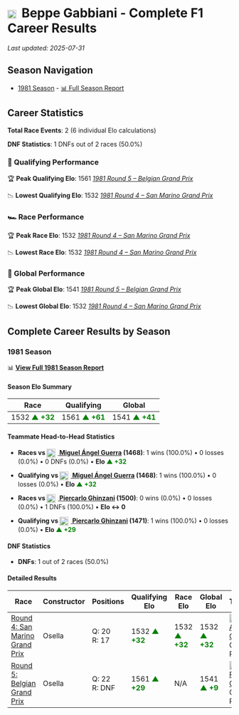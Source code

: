 # <img src="https://upload.wikimedia.org/wikipedia/commons/0/03/Flag_of_Italy.svg" alt="Italy" width="20" height="auto" style="vertical-align: middle; margin-right: 5px;" onerror="this.outerHTML='🇮🇹'; this.style.marginRight='5px';"/> Beppe Gabbiani - Complete F1 Career Results

*Last updated: 2025-07-31*

## Season Navigation

- [1981 Season](#1981-season) - [📊 Full Season Report](../seasons/1981-season-report)

## Career Statistics

**Total Race Events**: 2 (6 individual Elo calculations)

**DNF Statistics**: 1 DNFs out of 2 races (50.0%)

### 🏁 Qualifying Performance

🏆 **Peak Qualifying Elo**: 1561
   *[1981 Round 5 – Belgian Grand Prix](../seasons/1981-season-report#round-5-belgian-grand-prix)*

📉 **Lowest Qualifying Elo**: 1532
   *[1981 Round 4 – San Marino Grand Prix](../seasons/1981-season-report#round-4-san-marino-grand-prix)*

### 🏎️ Race Performance

🏆 **Peak Race Elo**: 1532
   *[1981 Round 4 – San Marino Grand Prix](../seasons/1981-season-report#round-4-san-marino-grand-prix)*

📉 **Lowest Race Elo**: 1532
   *[1981 Round 4 – San Marino Grand Prix](../seasons/1981-season-report#round-4-san-marino-grand-prix)*

### 🌟 Global Performance

🏆 **Peak Global Elo**: 1541
   *[1981 Round 5 – Belgian Grand Prix](../seasons/1981-season-report#round-5-belgian-grand-prix)*

📉 **Lowest Global Elo**: 1532
   *[1981 Round 4 – San Marino Grand Prix](../seasons/1981-season-report#round-4-san-marino-grand-prix)*


## Complete Career Results by Season

### 1981 Season

📊 **[View Full 1981 Season Report](../seasons/1981-season-report)**

#### Season Elo Summary

| Race | Qualifying | Global |
|------|------------|--------|
| 1532 **<span style="color: green;">▲ +32</span>** | 1561 **<span style="color: green;">▲ +61</span>** | 1541 **<span style="color: green;">▲ +41</span>** |

#### Teammate Head-to-Head Statistics

- **Races vs [<img src="https://upload.wikimedia.org/wikipedia/commons/1/1a/Flag_of_Argentina.svg" alt="Argentina" width="20" height="auto" style="vertical-align: middle; margin-right: 5px;" onerror="this.outerHTML='🇦🇷'; this.style.marginRight='5px';"/> Miguel Ángel Guerra](miguel-ngel-guerra) (1468)**: 1 wins (100.0%) • 0 losses (0.0%) • 0 DNFs (0.0%) • **Elo <span style="color: green;">▲ +32</span>**
- **Qualifying vs [<img src="https://upload.wikimedia.org/wikipedia/commons/1/1a/Flag_of_Argentina.svg" alt="Argentina" width="20" height="auto" style="vertical-align: middle; margin-right: 5px;" onerror="this.outerHTML='🇦🇷'; this.style.marginRight='5px';"/> Miguel Ángel Guerra](miguel-ngel-guerra) (1468)**: 1 wins (100.0%) • 0 losses (0.0%) • **Elo <span style="color: green;">▲ +32</span>**

- **Races vs [<img src="https://upload.wikimedia.org/wikipedia/commons/0/03/Flag_of_Italy.svg" alt="Italy" width="20" height="auto" style="vertical-align: middle; margin-right: 5px;" onerror="this.outerHTML='🇮🇹'; this.style.marginRight='5px';"/> Piercarlo Ghinzani](piercarlo-ghinzani) (1500)**: 0 wins (0.0%) • 0 losses (0.0%) • 1 DNFs (100.0%) • **Elo ↔ 0**
- **Qualifying vs [<img src="https://upload.wikimedia.org/wikipedia/commons/0/03/Flag_of_Italy.svg" alt="Italy" width="20" height="auto" style="vertical-align: middle; margin-right: 5px;" onerror="this.outerHTML='🇮🇹'; this.style.marginRight='5px';"/> Piercarlo Ghinzani](piercarlo-ghinzani) (1471)**: 1 wins (100.0%) • 0 losses (0.0%) • **Elo <span style="color: green;">▲ +29</span>**

#### DNF Statistics

- **DNFs**: 1 out of 2 races (50.0%)

#### Detailed Results

| Race | Constructor | Positions | Qualifying Elo | Race Elo | Global Elo | Teammate |
|------|-------------|-----------|----------------|----------|------------|----------|
| [Round 4: San Marino Grand Prix](../seasons/1981-season-report#round-4-san-marino-grand-prix) | Osella | Q: 20<br/>R: 17 | 1532 **<span style="color: green;">▲ +32</span>** | 1532 **<span style="color: green;">▲ +32</span>** | 1532 **<span style="color: green;">▲ +32</span>** | [<img src="https://upload.wikimedia.org/wikipedia/commons/1/1a/Flag_of_Argentina.svg" alt="Argentina" width="20" height="auto" style="vertical-align: middle; margin-right: 5px;" onerror="this.outerHTML='🇦🇷'; this.style.marginRight='5px';"/> Miguel Ángel Guerra](miguel-ngel-guerra)<br/>Q: 22<br/>R: 24 |
| [Round 5: Belgian Grand Prix](../seasons/1981-season-report#round-5-belgian-grand-prix) | Osella | Q: 22<br/>R: DNF | 1561 **<span style="color: green;">▲ +29</span>** | N/A | 1541 **<span style="color: green;">▲ +9</span>** | [<img src="https://upload.wikimedia.org/wikipedia/commons/0/03/Flag_of_Italy.svg" alt="Italy" width="20" height="auto" style="vertical-align: middle; margin-right: 5px;" onerror="this.outerHTML='🇮🇹'; this.style.marginRight='5px';"/> Piercarlo Ghinzani](piercarlo-ghinzani)<br/>Q: 24<br/>R: 13 |

